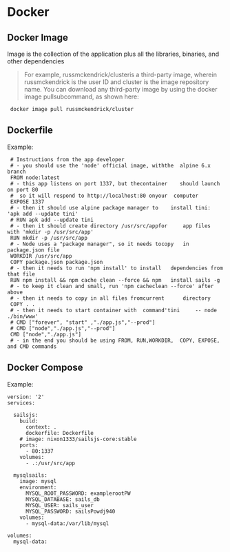# Docker 

## Docker Image

Image is  the collection of the application plus all the libraries, binaries, and other dependencies  

>For example, russmckendrick/clusteris a third-party image, wherein russmckendrick is the user ID and cluster is the image repository name. You can download any third-party image by using the docker image pullsubcommand, as shown here:
```
 docker image pull russmckendrick/cluster
```

## Dockerfile

Example:
```
 # Instructions from the app developer  
 # - you should use the 'node' official image, withthe  alpine 6.x branch  
 FROM node:latest
 # - this app listens on port 1337, but thecontainer    should launch on port 80
 #  so it will respond to http://localhost:80 onyour  computer
 EXPOSE 1337
 # - then it should use alpine package manager to    install tini: 'apk add --update tini'
 # RUN apk add --update tini
 # - then it should create directory /usr/src/appfor     app files with 'mkdir -p /usr/src/app'
 RUN mkdir -p /usr/src/app
 # - Node uses a "package manager", so it needs tocopy   in package.json file
 WORKDIR /usr/src/app
 COPY package.json package.json 
 # - then it needs to run 'npm install' to install   dependencies from that file
 RUN npm install && npm cache clean --force && npm   install sails -g
 # - to keep it clean and small, run 'npm cacheclean --force' after above
 # - then it needs to copy in all files fromcurrent      directory
 COPY . .
 # - then it needs to start container with  command'tini     -- node ./bin/www'
 # CMD ["forever", "start" ,"./app.js","--prod"]
 # CMD ["node","./app.js","--prod"]
 CMD ["node","./app.js"]
 # - in the end you should be using FROM, RUN,WORKDIR,  COPY, EXPOSE, and CMD commands
```

## Docker Compose
Example: 
```
version: '2'
services:

  sailsjs:
    build:
      context: .
      dockerfile: Dockerfile
    # image: nixon1333/sailsjs-core:stable
    ports:
      - 80:1337
    volumes:
      - .:/usr/src/app

  mysqlsails:
    image: mysql
    environment:
      MYSQL_ROOT_PASSWORD: examplerootPW
      MYSQL_DATABASE: sails_db
      MYSQL_USER: sails_user
      MYSQL_PASSWORD: sailsPowdj940
    volumes:
      - mysql-data:/var/lib/mysql

volumes:
  mysql-data:
```